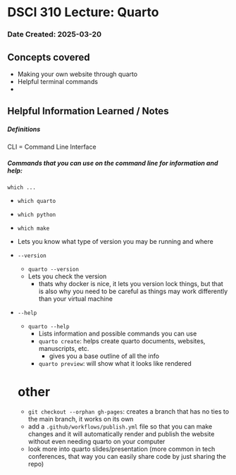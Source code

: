 # DSCI 310 Lecture: Quarto
### Date Created: 2025-03-20

## Concepts covered

- Making your own website through quarto
- Helpful terminal commands
- 

## Helpful Information Learned / Notes

##### Definitions

CLI = Command Line Interface

##### Commands that you can use on the command line for information and help:

`which ...`
  * `which quarto`
  * `which python` 
  * `which make`
  * Lets you know what type of version you may be running and where

* `--version`
  * `quarto --version`
  * Lets you check the version
    * thats why docker is nice, it lets you version lock things, but that is also why you need to be careful as things may work differently than your virtual machine

* `--help`
  * `quarto --help`
    * Lists information and possible commands you can use
    * `quarto create`: helps create quarto documents, websites, manuscripts, etc.
      * gives you a base outline of all the info
    * `quarto preview`: will show what it looks like rendered


   # other

  * `git checkout --orphan gh-pages`: creates a branch that has no ties to the main branch, it works on its own
  * add a `.github/workflows/publish.yml` file so that you can make changes and it will automatically render and publish the website without even needing quarto on your computer
  * look more into quarto slides/presentation (more common in tech conferences, that way you can easily share code by just sharing the repo)
  
